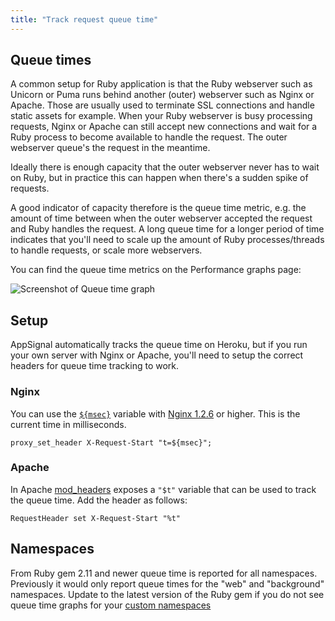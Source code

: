 ```yaml
---
title: "Track request queue time"
---
```


## Queue times

A common setup for Ruby application is that the Ruby webserver such as Unicorn or Puma runs behind another (outer) webserver such as Nginx or Apache. Those are usually used to terminate SSL connections and handle static assets for example. When your Ruby webserver is busy processing requests, Nginx or Apache can still accept new connections and wait for a Ruby process to become available to handle the request. The outer webserver queue's the request in the meantime.

Ideally there is enough capacity that the outer webserver never has to wait on Ruby, but in practice this can happen when there's a sudden spike of requests.

A good indicator of capacity therefore is the queue time metric, e.g. the amount of time between when the outer webserver accepted the request and Ruby handles the request. A long queue time for a longer period of time indicates that you'll need to scale up the amount of Ruby processes/threads to handle requests, or scale more webservers.

You can find the queue time metrics on the Performance graphs page:

![Screenshot of Queue time graph](/assets/images/screenshots/queue_time_graph.png)

## Setup

AppSignal automatically tracks the queue time on Heroku, but if you run your own server with Nginx or Apache, you'll need to setup the correct headers for queue time tracking to work.

### Nginx

You can use the [`${msec}`](http://nginx.org/en/docs/http/ngx_http_core_module.html#variables) variable with [Nginx 1.2.6](http://nginx.org/en/docs/http/ngx_http_core_module.html#variables) or higher. This is the current time in milliseconds.

```
proxy_set_header X-Request-Start "t=${msec}";
```

### Apache

In Apache [mod_headers](https://httpd.apache.org/docs/current/mod/mod_headers.html) exposes a `"$t"` variable that can be used to track the queue time. Add the header as follows:

```
RequestHeader set X-Request-Start "%t"
```

## Namespaces

From Ruby gem 2.11 and newer queue time is reported for all namespaces. Previously it would only report queue times for the "web" and "background" namespaces. Update to the latest version of the Ruby gem if you do not see queue time graphs for your [custom namespaces](/application/namespaces.html)

